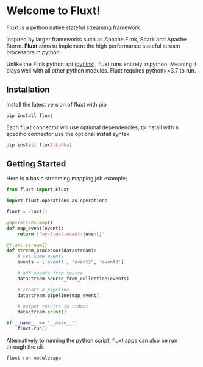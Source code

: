 # Welcome to Fluxt!

Fluxt is a python native stateful streaming framework.

Inspired by larger frameworks such as Apache Flink, Spark and Apache Storm. **Fluxt** aims to implement the high performance stateful stream processors in python.

Unlike the Flink python api ([pyflink](https://nightlies.apache.org/flink/flink-docs-master/docs/dev/python/overview/)), fluxt runs entirely in python. Meaning it plays well with all other python modules. Fluxt requires python>=3.7 to run.

## Installation

Install the latest version of fluxt with pip

```sh
pip install fluxt
```

Each fluxt connector will use optional dependencies, to install with a specific connector use the optional install syntax.

```sh
pip install fluxt[kafka]
```

## Getting Started

Here is a basic streaming mapping job example;

```python
from fluxt import Fluxt

import fluxt.operations as operations

fluxt = Fluxt()

@operations.map()
def map_event(event):
    return f'my-fluxt-event-{event}'

@fluxt.stream()
def stream_processor(datastream):
    # set some events
    events = ['event1', 'event2', 'event3']

    # add events from source
    datastream.source_from_collection(events)

    # create a pipeline
    datastream.pipeline(map_event)

    # output results to stdout
    datastream.print()

if __name__ == '__main__':
    fluxt.run()
```

Alternatively to running the python script, fluxt apps can also be run through the cli.

```sh
fluxt run module:app
```